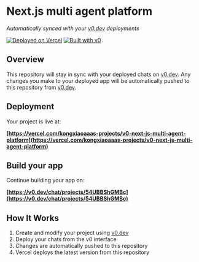 # Next.js multi agent platform

*Automatically synced with your [v0.dev](https://v0.dev) deployments*

[![Deployed on Vercel](https://img.shields.io/badge/Deployed%20on-Vercel-black?style=for-the-badge&logo=vercel)](https://vercel.com/kongxiaoaaas-projects/v0-next-js-multi-agent-platform)
[![Built with v0](https://img.shields.io/badge/Built%20with-v0.dev-black?style=for-the-badge)](https://v0.dev/chat/projects/54UBBShGMBc)

## Overview

This repository will stay in sync with your deployed chats on [v0.dev](https://v0.dev).
Any changes you make to your deployed app will be automatically pushed to this repository from [v0.dev](https://v0.dev).

## Deployment

Your project is live at:

**[https://vercel.com/kongxiaoaaas-projects/v0-next-js-multi-agent-platform](https://vercel.com/kongxiaoaaas-projects/v0-next-js-multi-agent-platform)**

## Build your app

Continue building your app on:

**[https://v0.dev/chat/projects/54UBBShGMBc](https://v0.dev/chat/projects/54UBBShGMBc)**

## How It Works

1. Create and modify your project using [v0.dev](https://v0.dev)
2. Deploy your chats from the v0 interface
3. Changes are automatically pushed to this repository
4. Vercel deploys the latest version from this repository
